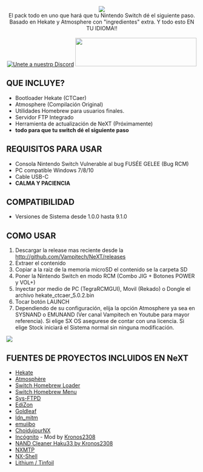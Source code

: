 <p align="center">
<a href="https://github.com/Vampitech/NeXT/releases">
<image src="https://user-images.githubusercontent.com/47399571/75834865-3e94d500-5d8b-11ea-8fdb-daaa8f48073b.jpg"></a>
<br>
El pack todo en uno que hará que tu Nintendo Switch dé el siguiente paso. Basado en Hekate y Atmosphere con "ingredientes" extra. Y todo esto EN TU IDIOMA!!
<br>
<br>
<a href="https://discorg.gg/"><img src="https://discordapp.com/api/guilds/592180014783660043/embed.png?style=banner2" alt="Unete a nuestrp Discord"></a>
<a href="https://www.patreon.com/vampitech"><img src="https://c5.patreon.com/external/logo/become_a_patron_button@2x.png" height="75" width="320"></a>
</p>

## QUE INCLUYE?
* Bootloader Hekate (CTCaer)
* Atmosphere (Compilación Original)
* Utilidades Homebrew para usuarios finales.
* Servidor FTP Integrado
* Herramienta de actualización de NeXT (Próximamente)
* **todo para que tu switch dé el siguiente paso**

## REQUISITOS PARA USAR
* Consola Nintendo Switch Vulnerable al bug FUSÉE GELEE (Bug RCM)
* PC compatible Windows 7/8/10
* Cable USB-C
* **CALMA Y PACIENCIA**

## COMPATIBILIDAD
* Versiones de Sistema desde 1.0.0 hasta 9.1.0

## COMO USAR
1. Descargar la release mas reciente desde la http://github.com/Vampitech/NeXT/releases
2. Extraer el contenido
3. Copiar a la raiz de la memoria microSD el contenido se la carpeta SD
5. Poner la Nintendo Switch en modo RCM (Combo JIG + Botones POWER y VOL+)
4. Inyectar por medio de PC (TegraRCMGUI), Movil (Rekado) o Dongle el archivo hekate_ctcaer_5.0.2.bin
5. Tocar botón LAUNCH
6. Dependiendo de su configuración, elija la opción Atmosphere ya sea en SYSNAND o EMUNAND (Ver canal Vampitech en Youtube para mayor referencia). Si elige SX OS asegurese de contar con una licencia. Si elige Stock iniciará el Sistema normal sin ninguna modificación.
<img src="https://user-images.githubusercontent.com/47399571/65682482-aac31e00-e020-11e9-8cfc-750413379f58.png">

## FUENTES DE PROYECTOS INCLUIDOS EN NeXT
* [Hekate](https://github.com/CTCaer/hekate)
* [Atmosphère](https://github.com/Atmosphere-NX/Atmosphere)
* [Switch Homebrew Loader](https://github.com/switchbrew/nx-hbloader)
* [Switch Homebrew Menu](https://github.com/switchbrew/nx-hbmenu)
* [Sys-FTPD](https://github.com/jakibaki/sys-ftpd)
* [EdiZon](https://github.com/thomasnet-mc/EdiZon)
* [Goldleaf](https://github.com/XorTroll/Goldleaf)
* [ldn_mitm](https://github.com/spacemeowx2/ldn_mitm)
* [emuiibo](https://github.com/XorTroll/emuiibo)
* [ChoidujourNX](https://switchtools.sshnuke.net/)
* [Incógnito](https://github.com/blawar/incognito) - Mod by [Kronos2308](https://github.com/StarDustCFW/incognito)
* [NAND Cleaner Haku33 by Kronos2308](https://github.com/StarDustCFW/Haku33)
* [NXMTP](https://github.com/liuervehc/nxmtp/)
* [NX-Shell](https://github.com/joel16/NX-Shell)
* [Lithium / Tinfoil](https://tinfoil.io)

